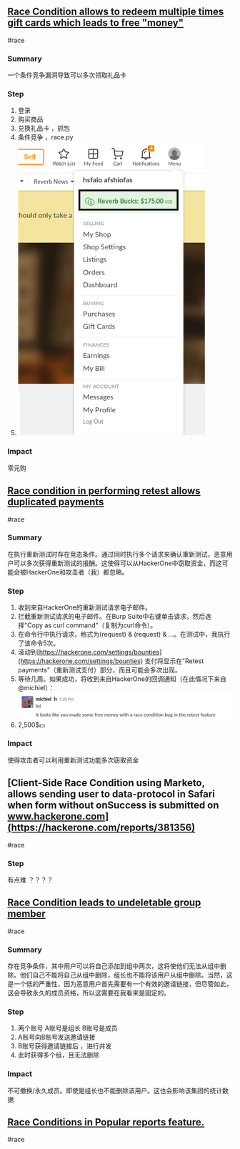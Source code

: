 ## [Race Condition allows to redeem multiple times gift cards which leads to free "money"](https://hackerone.com/reports/759247)
#race
### Summary
一个条件竞争漏洞导致可以多次领取礼品卡

### Step
1. 登录
2. 购买商品
3. 兑换礼品卡 ，抓包
4. 条件竞争 ，race.py
5. ![](../media/race-gard-id.png)

### Impact
零元购


## [Race condition in performing retest allows duplicated payments](https://hackerone.com/reports/429026)
#race 
### Summary
在执行重新测试时存在竞态条件。通过同时执行多个请求来确认重新测试，恶意用户可以多次获得重新测试的报酬。这使得可以从HackerOne中窃取资金，而这可能会被HackerOne和攻击者（我）都忽略。
### Step
1. 收到来自HackerOne的重新测试请求电子邮件。 
2. 拦截重新测试请求的电子邮件。在Burp Suite中右键单击请求，然后选择"Copy as curl command"（复制为curl命令）。 
3. 在命令行中执行请求，格式为(request) & (request) & ...。在测试中，我执行了该命令5次。 
4. 滚动到[https://hackerone.com/settings/bounties](https://hackerone.com/settings/bounties) 支付将显示在"Retest payments"（重新测试支付）部分，而且可能会多次出现。
5. 等待几周。如果成功，将收到来自HackerOne的回调通知（在此情况下来自@michiel）：![](../media/race-hackone-money.png)
6. 2,500$💵
### Impact
使得攻击者可以利用重新测试功能多次窃取资金

## [Client-Side Race Condition using Marketo, allows sending user to data-protocol in Safari when form without onSuccess is submitted on www.hackerone.com](https://hackerone.com/reports/381356)
#race
### Step 
有点难
？？？？


## [Race Condition leads to undeletable group member](https://hackerone.com/reports/604534)
#race 
### Summary
存在竞争条件，其中用户可以将自己添加到组中两次，这将使他们无法从组中删除。他们自己不能将自己从组中删除，组长也不能将该用户从组中删除。当然，这是一个低的严重性，因为恶意用户首先需要有一个有效的邀请链接，但尽管如此，这会导致永久的成员资格，所以这需要在我看来是固定的。
### Step
1. 两个账号 A账号是组长  B账号是成员
2. A账号向B账号发送邀请链接
3. B账号获得邀请链接后 ，进行并发
4. 此时获得多个组，且无法删除
### Impact
不可撤换/永久成员。即使是组长也不能删除该用户。这也会影响该集团的统计数据


## [Race Conditions in Popular reports feature.](https://hackerone.com/reports/146845)
#race 


